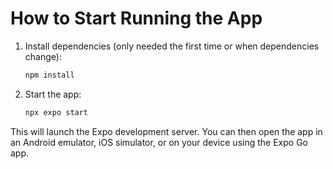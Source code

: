 # How to Start Running the App

1. Install dependencies (only needed the first time or when dependencies change):
   ```bash
   npm install
   ```

2. Start the app:
   ```bash
   npx expo start
   ```

This will launch the Expo development server. You can then open the app in an Android emulator, iOS simulator, or on your device using the Expo Go app.

